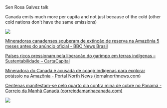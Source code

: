 Sen Rosa Galvez talk

Canada emits much more per capita and not just because of the cold (other cold nations don't have the same emissions)

![](https://i.imgur.com/sP7S0d1.png)


[Mineradoras canadenses souberam de extinção de reserva na Amazônia 5 meses antes do anúncio oficial - BBC News Brasil](https://www.bbc.com/portuguese/brasil-41033211)

[Países ricos pressionam pela liberação do garimpo em terras indígenas – Sustentabilidade – CartaCapital](https://www.cartacapital.com.br/sustentabilidade/paises-ricos-pressionam-pela-liberacao-do-garimpo-em-terras-indigenas/)

[Mineradora do Canadá é acusada de coagir indígenas para explorar potássio na Amazônia - Portal North News (jornalnorthnews.com)](https://jornalnorthnews.com/noticia/2994/mineradora-do-canada-e-acusada-de-coagir-indigenas-para-explorar-potassio-na-amazonia)

[Centenas manifestam-se pelo quarto dia contra mina de cobre no Panamá - Correio da Manhã Canadá (correiodamanhacanada.com)](https://www.correiodamanhacanada.com/centenas-manifestam-se-pelo-quarto-dia-contra-mina-de-cobre-no-panama/)


![](https://i.imgur.com/h4lFBWj.png)

